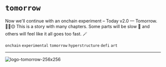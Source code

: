 # `tomorrow`

Now we'll continue with an onchain experiment – Today v2.0 — Tomorrow. 🔴🔵🟡 This is a story with many chapters. Some parts will be slow 🐌 and others will feel like it all goes too fast. 🪄

`onchain` `experimental` `tomorrow` `hyperstructure` `defi` `art`

---

![logo-tomorrow-256x256](https://github.com/hyperstructure/tomorrow/assets/89139/dc53cdef-1364-4a65-8547-7956a3eaf46a)
